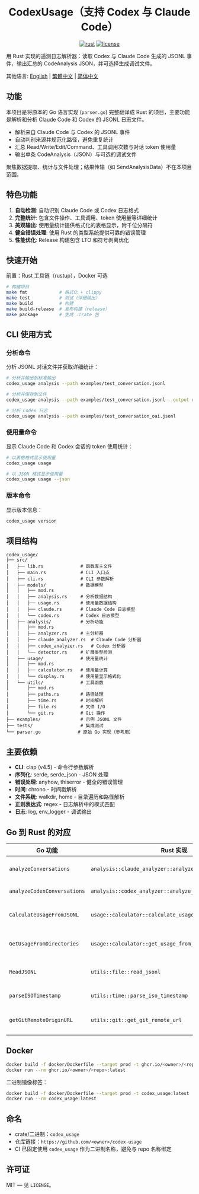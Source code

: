 <center>

# CodexUsage（支持 Codex 与 Claude Code）

[![rust](https://img.shields.io/badge/Rust-stable-orange?logo=rust&logoColor=white)](https://www.rust-lang.org/)
[![license](https://img.shields.io/badge/License-MIT-green.svg?labelColor=gray)](LICENSE)

</center>

用 Rust 实现的遥测日志解析器：读取 Codex 与 Claude Code 生成的 JSONL 事件，输出汇总的 CodeAnalysis JSON，并可选择生成调试文件。

其他语言: [English](README.md) | [繁體中文](README.zh-TW.md) | [简体中文](README.zh-CN.md)

## 功能

本项目是将原本的 Go 语言实现 (`parser.go`) 完整翻译成 Rust 的项目，主要功能是解析和分析 Claude Code 和 Codex 的 JSONL 日志文件。

- 解析来自 Claude Code 与 Codex 的 JSONL 事件
- 自动判别来源并规范化路径，避免重复统计
- 汇总 Read/Write/Edit/Command、工具调用次数与对话 token 使用量
- 输出单条 CodeAnalysis（JSON）与可选的调试文件

聚焦数据提取、统计与文件处理；结果传输（如 SendAnalysisData）不在本项目范围。

## 特色功能

1. **自动检测**: 自动识别 Claude Code 或 Codex 日志格式
2. **完整统计**: 包含文件操作、工具调用、token 使用量等详细统计
3. **美观输出**: 使用量统计提供格式化的表格显示，附千位分隔符
4. **健全错误处理**: 使用 Rust 的类型系统提供可靠的错误管理
5. **性能优化**: Release 构建包含 LTO 和符号剥离优化

## 快速开始

前置：Rust 工具链（rustup），Docker 可选

```bash
# 构建项目
make fmt            # 格式化 + clippy
make test           # 测试（详细输出）
make build          # 构建
make build-release  # 发布构建（release）
make package        # 生成 .crate 包
```

## CLI 使用方式

### 分析命令

分析 JSONL 对话文件并获取详细统计：

```bash
# 分析并输出到标准输出
codex_usage analysis --path examples/test_conversation.jsonl

# 分析并保存到文件
codex_usage analysis --path examples/test_conversation.jsonl --output result.json

# 分析 Codex 日志
codex_usage analysis --path examples/test_conversation_oai.jsonl
```

### 使用量命令

显示 Claude Code 和 Codex 会话的 token 使用统计：

```bash
# 以表格格式显示使用量
codex_usage usage

# 以 JSON 格式显示使用量
codex_usage usage --json
```

### 版本命令

显示版本信息：

```bash
codex_usage version
```

## 项目结构

```
codex_usage/
├── src/
│   ├── lib.rs              # 函数库主文件
│   ├── main.rs             # CLI 入口点
│   ├── cli.rs              # CLI 参数解析
│   ├── models/             # 数据模型
│   │   ├── mod.rs
│   │   ├── analysis.rs     # 分析数据结构
│   │   ├── usage.rs        # 使用量数据结构
│   │   ├── claude.rs       # Claude Code 日志模型
│   │   └── codex.rs        # Codex 日志模型
│   ├── analysis/           # 分析功能
│   │   ├── mod.rs
│   │   ├── analyzer.rs     # 主分析器
│   │   ├── claude_analyzer.rs  # Claude Code 分析器
│   │   ├── codex_analyzer.rs   # Codex 分析器
│   │   └── detector.rs     # 扩展类型检测
│   ├── usage/              # 使用量统计
│   │   ├── mod.rs
│   │   ├── calculator.rs   # 使用量计算
│   │   └── display.rs      # 使用量显示格式化
│   └── utils/              # 工具函数
│       ├── mod.rs
│       ├── paths.rs        # 路径处理
│       ├── time.rs         # 时间解析
│       ├── file.rs         # 文件 I/O
│       └── git.rs          # Git 操作
├── examples/               # 示例 JSONL 文件
├── tests/                  # 集成测试
└── parser.go              # 原始 Go 实现（参考用）
```

## 主要依赖

- **CLI**: clap (v4.5) - 命令行参数解析
- **序列化**: serde, serde_json - JSON 处理
- **错误处理**: anyhow, thiserror - 健全的错误管理
- **时间**: chrono - 时间戳解析
- **文件系统**: walkdir, home - 目录遍历和路径解析
- **正则表达式**: regex - 日志解析中的模式匹配
- **日志**: log, env_logger - 调试输出

## Go 到 Rust 的对应

| Go 功能 | Rust 实现 | 说明 |
|---------|-----------|------|
| `analyzeConversations` | `analysis::claude_analyzer::analyze_claude_conversations` | Claude Code 分析 |
| `analyzeCodexConversations` | `analysis::codex_analyzer::analyze_codex_conversations` | Codex 分析 |
| `CalculateUsageFromJSONL` | `usage::calculator::calculate_usage_from_jsonl` | 单文件使用量计算 |
| `GetUsageFromDirectories` | `usage::calculator::get_usage_from_directories` | 目录使用量统计 |
| `ReadJSONL` | `utils::file::read_jsonl` | JSONL 文件读取 |
| `parseISOTimestamp` | `utils::time::parse_iso_timestamp` | 时间戳解析 |
| `getGitRemoteOriginURL` | `utils::git::get_git_remote_url` | Git 远程 URL 提取 |

## Docker

```bash
docker build -f docker/Dockerfile --target prod -t ghcr.io/<owner>/<repo>:latest .
docker run --rm ghcr.io/<owner>/<repo>:latest
```

二进制镜像标签：
```bash
docker build -f docker/Dockerfile --target prod -t codex_usage:latest .
docker run --rm codex_usage:latest
```

## 命名

- crate/二进制：`codex_usage`
- 仓库链接：`https://github.com/<owner>/codex-usage`
- CI 已固定使用 `codex_usage` 作为二进制名称，避免与 repo 名称绑定

## 许可证

MIT — 见 `LICENSE`。
